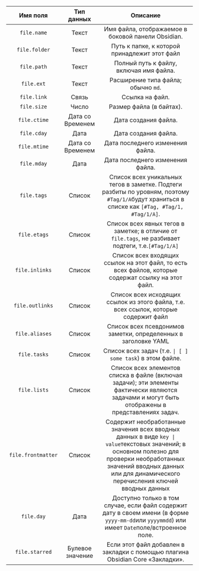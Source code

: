 
|      Имя поля      |    Тип данных    |                                                                                                           Описание                                                                                                            |
| :----------------: | :--------------: | :---------------------------------------------------------------------------------------------------------------------------------------------------------------------------------------------------------------------------: |
|    `file.name`     |      Текст       |                                                                                      Имя файла, отображаемое в боковой панели Obsidian.                                                                                       |
|   `file.folder`    |      Текст       |                                                                                         Путь к папке, к которой принадлежит этот файл                                                                                         |
|    `file.path`     |      Текст       |                                                                                            Полный путь к файлу, включая имя файла.                                                                                            |
|     `file.ext`     |      Текст       |                                                                                              Расширение типа файла; обычно `md`.                                                                                              |
|    `file.link`     |      Связь       |                                                                                                        Ссылка на файл.                                                                                                        |
|    `file.size`     |      Число       |                                                                                                   Размер файла (в байтах).                                                                                                    |
|    `file.ctime`    | Дата со Временем |                                                                                                     Дата создания файла.                                                                                                      |
|    `file.cday`     |       Дата       |                                                                                                     Дата создания файла.                                                                                                      |
|    `file.mtime`    | Дата со Временем |                                                                                               Дата последнего изменения файла.                                                                                                |
|    `file.mday`     |       Дата       |                                                                                               Дата последнего изменения файла.                                                                                                |
|    `file.tags`     |      Список      |                                        Список всех уникальных тегов в заметке. Подтеги разбиты по уровням, поэтому `#Tag/1/A`будут храниться в списке как `[#Tag, #Tag/1, #Tag/1/A]`.                                         |
|    `file.etags`    |      Список      |                                                              Список всех явных тегов в заметке; в отличие от `file.tags`, не разбивает подтеги, т.е.`[#Tag/1/A]`                                                              |
|   `file.inlinks`   |      Список      |                                                             Список всех входящих ссылок на этот файл, то есть всех файлов, которые содержат ссылку на этот файл.                                                              |
|  `file.outlinks`   |      Список      |                                                                     Список всех исходящих ссылок из этого файла, т.е. всех ссылок, которые содержит файл                                                                      |
|   `file.aliases`   |      Список      |                                                                                Список всех псевдонимов заметки, определенных в заголовке YAML                                                                                 |
|    `file.tasks`    |      Список      |                                                                                   Список всех задач (т.е. `\| [ ] some task`) в этом файле.                                                                                   |
|    `file.lists`    |      Список      |                                       Список всех элементов списка в файле (включая задачи); эти элементы фактически являются задачами и могут быть отображены в представлениях задач.                                        |
| `file.frontmatter` |      Список      | Содержит необработанные значения всех вводных данных в виде `key \| value`текстовых значений; в основном полезно для проверки необработанных значений вводных данных или для динамического перечисления ключей вводных данных |
|     `file.day`     |       Дата       |                                        Доступно только в том случае, если файл содержит дату в своем имени (в форме `yyyy-mm-dd`или `yyyymmdd`) или имеет `Date`поле/встроенное поле.                                         |
|   `file.starred`   | Булевое значение |                                                                        Если этот файл добавлен в закладки с помощью плагина Obsidian Core «Закладки».                                                                         |
